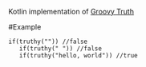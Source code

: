 Kotlin implementation of [Groovy Truth](http://groovy-lang.org/semantics.html#Groovy-Truth)

#Example

```
if(truthy("")) //false  
   if(truthy(" ")) //false  
   if(truthy("hello, world")) //true 
```
